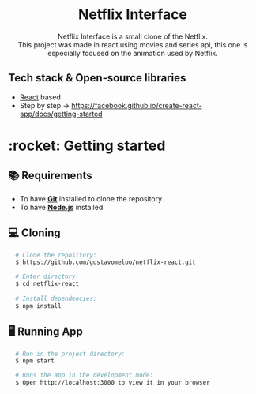 <h1 align="center">Netflix Interface</h1>

<p align="center">  
Netflix Interface is a small clone of the Netflix.<br>
This project was made in react using movies and series api, this one is especially focused on the animation used by Netflix.
</p>

## Tech stack & Open-source libraries

- [React](https://reactjs.org/) based
- Step by step -> https://facebook.github.io/create-react-app/docs/getting-started

<h1>:rocket: Getting started</h1>

## :books: Requirements
- To have [**Git**](https://git-scm.com/) installed to clone the repository.
- To have [**Node.js**](https://nodejs.org/en/) installed.

## :computer: Cloning
``` bash
  # Clone the repository:
  $ https://github.com/gustavomeloo/netflix-react.git

  # Enter directory:
  $ cd netflix-react
  
  # Install dependencies:
  $ npm install
```

## 🖥️ Running App
```bash
  # Run in the project directory:
  $ npm start

  # Runs the app in the development mode:
  $ Open http://localhost:3000 to view it in your browser
```
